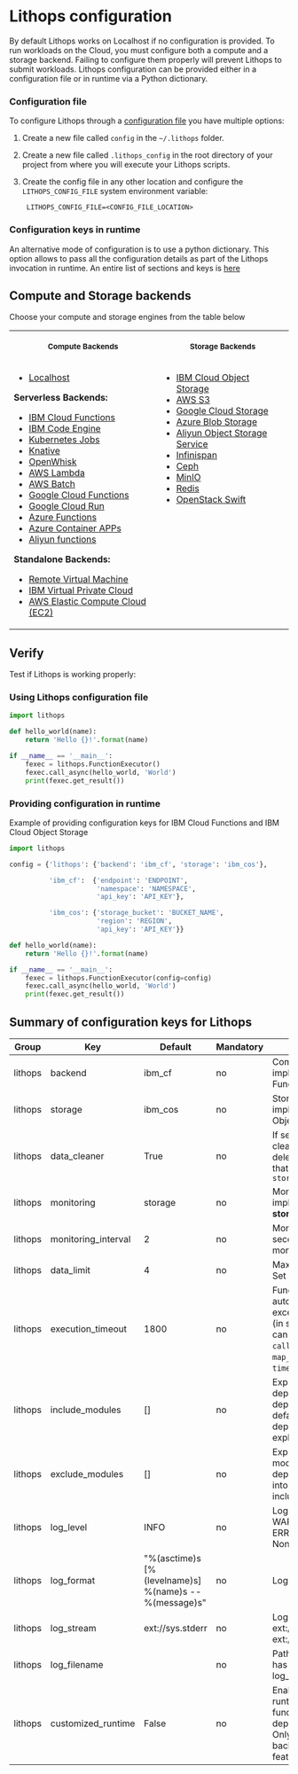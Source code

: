 # Lithops configuration

By default Lithops works on Localhost if no configuration is provided. To run workloads on the Cloud, you must configure both a compute and a storage backend. Failing to configure them properly will prevent Lithops to submit workloads. Lithops configuration can be provided either in a configuration file or in runtime via a Python dictionary. 

### Configuration file

To configure Lithops through a [configuration file](config_template.yaml) you have multiple options:

1. Create a new file called `config` in the `~/.lithops` folder.

2. Create a new file called `.lithops_config` in the root directory of your project from where you will execute your Lithops scripts.

3. Create the config file in any other location and configure the `LITHOPS_CONFIG_FILE` system environment variable:

	 	LITHOPS_CONFIG_FILE=<CONFIG_FILE_LOCATION>
    
### Configuration keys in runtime

An alternative mode of configuration is to use a python dictionary. This option allows to pass all the configuration details as part of the Lithops invocation in runtime. An entire list of sections and keys is [here](config_template.yaml)

## Compute and Storage backends
Choose your compute and storage engines from the table below

<table>
<tr>
<th align="center">
<p> 
<small>
Compute Backends
</small>
</p>
</th>
	
<th align="center">
<p> 
<small>
Storage Backends
</small>
</p>
</th>
</tr>

<tr>
<td valign="top">

- [Localhost](../docs/source/compute_config/localhost.md)
	</p>
<b>Serverless Backends:</b>
- [IBM Cloud Functions](../docs/source/compute_config/ibm_cf.md)
- [IBM Code Engine](../docs/source/compute_config/code_engine.md)
- [Kubernetes Jobs](../docs/source/compute_config/k8s_job.md)
- [Knative](../docs/source/compute_config/knative.md)
- [OpenWhisk](../docs/source/compute_config/openwhisk.md)
- [AWS Lambda](../docs/source/compute_config/aws_lambda.md)
- [AWS Batch](../docs/source/compute_config/aws_batch.md)
- [Google Cloud Functions](../docs/source/compute_config/gcp_functions.md)
- [Google Cloud Run](../docs/source/compute_config/gcp_cloudrun.md)
- [Azure Functions](../docs/source/compute_config/azure_functions.md)
- [Azure Container APPs](../docs/source/compute_config/azure_containers.md)
- [Aliyun functions](../docs/source/compute_config/aliyun_functions.md)
	</p>
<b>Standalone Backends:</b>
- [Remote Virtual Machine](../docs/source/compute_config/vm.md)
- [IBM Virtual Private Cloud](../docs/source/compute_config/ibm_vpc.md)
- [AWS Elastic Compute Cloud (EC2)](../docs/source/compute_config/aws_ec2.md)

</td>
<td valign="top">

- [IBM Cloud Object Storage](../docs/source/storage_config/ibm_cos.md)
- [AWS S3](../docs/source/storage_config/aws_s3.md)
- [Google Cloud Storage](../docs/source/storage_config/gcp_storage.md)
- [Azure Blob Storage](../docs/source/storage_config/azure_blob.md)
- [Aliyun Object Storage Service](../docs/source/storage_config/aliyun_oss.md)
- [Infinispan](../docs/source/storage_config/infinispan.md)
- [Ceph](../docs/source/storage_config/ceph.md)
- [MinIO](../docs/source/storage_config/minio.md)
- [Redis](../docs/source/storage_config/redis.md)
- [OpenStack Swift](../docs/source/storage_config/swift.md)

</td>
</tr>
</table>

## Verify

Test if Lithops is working properly:

### Using Lithops configuration file

```python
import lithops

def hello_world(name):
    return 'Hello {}!'.format(name)

if __name__ == '__main__':
    fexec = lithops.FunctionExecutor()
    fexec.call_async(hello_world, 'World')
    print(fexec.get_result())
```

### Providing configuration in runtime
Example of providing configuration keys for IBM Cloud Functions and IBM Cloud Object Storage

```python
import lithops

config = {'lithops': {'backend': 'ibm_cf', 'storage': 'ibm_cos'},

          'ibm_cf':  {'endpoint': 'ENDPOINT',
                      'namespace': 'NAMESPACE',
                      'api_key': 'API_KEY'},

          'ibm_cos': {'storage_bucket': 'BUCKET_NAME',
                      'region': 'REGION',
                      'api_key': 'API_KEY'}}

def hello_world(name):
    return 'Hello {}!'.format(name)

if __name__ == '__main__':
    fexec = lithops.FunctionExecutor(config=config)
    fexec.call_async(hello_world, 'World')
    print(fexec.get_result())
```

## Summary of configuration keys for Lithops

|Group|Key|Default|Mandatory|Additional info|
|---|---|---|---|---|
|lithops | backend | ibm_cf | no | Compute backend implementation. IBM Cloud Functions is the default |
|lithops | storage | ibm_cos | no | Storage backend implementation. IBM Cloud Object Storage is the default |
|lithops | data_cleaner | True | no |If set to True, then the cleaner will automatically delete all the temporary data that was written into `storage_bucket/lithops.jobs`|
|lithops | monitoring | storage | no | Monitoring system implementation. One of: **storage** or **rabbitmq** |
|lithops | monitoring_interval | 2 | no | Monitoring check interval in seconds in case of **storage** monitoring |
|lithops | data_limit | 4 | no | Max (iter)data size (in MB). Set to False for unlimited size |
|lithops | execution_timeout | 1800 | no | Functions will be automatically killed if they exceed this execution time (in seconds). Alternatively, it can be set in the `call_async()`, `map()` or `map_reduce()` calls using the `timeout` parameter.|
|lithops | include_modules | [] | no | Explicitly pickle these dependencies. All required dependencies are pickled if default empty list. No one dependency is pickled if it is explicitly set to None |
|lithops | exclude_modules | [] | no | Explicitly keep these modules from pickled dependencies. It is not taken into account if you set include_modules |
|lithops | log_level | INFO |no | Logging level. One of: WARNING, INFO, DEBUG, ERROR, CRITICAL, Set to None to disable logging |
|lithops | log_format | "%(asctime)s [%(levelname)s] %(name)s -- %(message)s" |no | Logging format string |
|lithops | log_stream | ext://sys.stderr |no | Logging stream. eg.: ext://sys.stderr,  ext://sys.stdout|
|lithops | log_filename |  |no | Path to a file. log_filename has preference over log_stream. |
|lithops | customized_runtime | False | no | Enables to build a new runtime with the map() function and its dependencies integrated. Only docker-based backends support this feature. |
